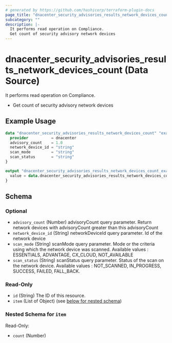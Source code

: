 ```yaml
---
# generated by https://github.com/hashicorp/terraform-plugin-docs
page_title: "dnacenter_security_advisories_results_network_devices_count Data Source - terraform-provider-dnacenter"
subcategory: ""
description: |-
  It performs read operation on Compliance.
  Get count of security advisory network devices
---
```


# dnacenter_security_advisories_results_network_devices_count (Data Source)

It performs read operation on Compliance.

- Get count of security advisory network devices

## Example Usage

```terraform
data "dnacenter_security_advisories_results_network_devices_count" "example" {
  provider          = dnacenter
  advisory_count    = 1.0
  network_device_id = "string"
  scan_mode         = "string"
  scan_status       = "string"
}

output "dnacenter_security_advisories_results_network_devices_count_example" {
  value = data.dnacenter_security_advisories_results_network_devices_count.example.item
}
```

<!-- schema generated by tfplugindocs -->
## Schema

### Optional

- `advisory_count` (Number) advisoryCount query parameter. Return network devices with advisoryCount greater than this advisoryCount
- `network_device_id` (String) networkDeviceId query parameter. Id of the network device
- `scan_mode` (String) scanMode query parameter. Mode or the criteria using which the network device was scanned. Available values : ESSENTIALS, ADVANTAGE, CX_CLOUD, NOT_AVAILABLE
- `scan_status` (String) scanStatus query parameter. Status of the scan on the network device. Available values : NOT_SCANNED, IN_PROGRESS, SUCCESS, FAILED, FALL_BACK.

### Read-Only

- `id` (String) The ID of this resource.
- `item` (List of Object) (see [below for nested schema](#nestedatt--item))

<a id="nestedatt--item"></a>
### Nested Schema for `item`

Read-Only:

- `count` (Number)
